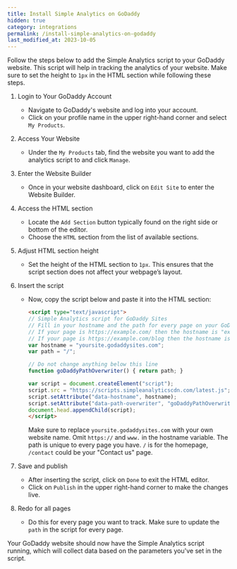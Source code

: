 ```yaml
---
title: Install Simple Analytics on GoDaddy
hidden: true
category: integrations
permalink: /install-simple-analytics-on-godaddy
last_modified_at: 2023-10-05
---
```


Follow the steps below to add the Simple Analytics script to your GoDaddy website. This script will help in tracking the analytics of your website. Make sure to set the height to `1px` in the HTML section while following these steps.

1. Login to Your GoDaddy Account
    - Navigate to GoDaddy's website and log into your account.
    - Click on your profile name in the upper right-hand corner and select `My Products`.

2. Access Your Website
    - Under the `My Products` tab, find the website you want to add the analytics script to and click `Manage`.

3. Enter the Website Builder
    - Once in your website dashboard, click on `Edit Site` to enter the Website Builder.

4. Access the HTML section
    - Locate the `Add Section` button typically found on the right side or bottom of the editor.
    - Choose the `HTML` section from the list of available sections.

5. Adjust HTML section height
    - Set the height of the HTML section to `1px`. This ensures that the script section does not affect your webpage’s layout.

6. Insert the script
    - Now, copy the script below and paste it into the HTML section:

      ```html
      <script type="text/javascript">
      // Simple Analytics script for GoDaddy Sites
      // Fill in your hostname and the path for every page on your GoDaddy site
      // If your page is https://example.com/ then the hostname is "example.com" and the path is "/"
      // If your page is https://example.com/blog then the hostname is "example.com" and the path is "/blog"
      var hostname = "yoursite.godaddysites.com";
      var path = "/";
      
      // Do not change anything below this line
      function goDaddyPathOverwriter() { return path; }
      
      var script = document.createElement("script");
      script.src = "https://scripts.simpleanalyticscdn.com/latest.js";
      script.setAttribute("data-hostname", hostname);
      script.setAttribute("data-path-overwriter", "goDaddyPathOverwriter");
      document.head.appendChild(script);
      </script>
      ```

      Make sure to replace `yoursite.godaddysites.com` with your own website name. Omit `https://` and `www.` in the hostname variable. The path is unique to every page you have. `/` is for the homepage, `/contact` could be your "Contact us" page.

7. Save and publish
    - After inserting the script, click on `Done` to exit the HTML editor.
    - Click on `Publish` in the upper right-hand corner to make the changes live.
  
8. Redo for all pages
    - Do this for every page you want to track. Make sure to update the `path` in the script for every page.

Your GoDaddy website should now have the Simple Analytics script running, which will collect data based on the parameters you've set in the script.
